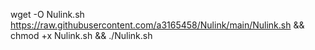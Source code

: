 wget -O Nulink.sh https://raw.githubusercontent.com/a3165458/Nulink/main/Nulink.sh && chmod +x Nulink.sh && ./Nulink.sh
